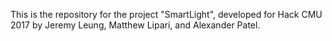 This is the repository for the project "SmartLight", developed for Hack CMU 2017 by Jeremy Leung, Matthew Lipari, and Alexander Patel.
